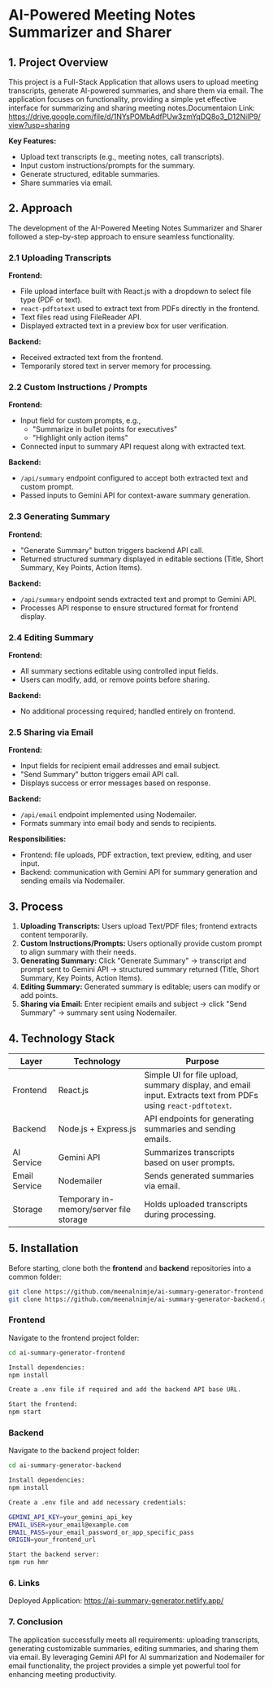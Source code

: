 # AI-Powered Meeting Notes Summarizer and Sharer

## 1. Project Overview

This project is a Full-Stack Application that allows users to upload meeting transcripts, generate AI-powered summaries, and share them via email. The application focuses on functionality, providing a simple yet effective interface for summarizing and sharing meeting notes.Documentaion Link: https://drive.google.com/file/d/1NYsPOMbAdfPUw3zmYqDQ8o3_D12NiIP9/view?usp=sharing

**Key Features:**
- Upload text transcripts (e.g., meeting notes, call transcripts).
- Input custom instructions/prompts for the summary.
- Generate structured, editable summaries.
- Share summaries via email.

## 2. Approach

The development of the AI-Powered Meeting Notes Summarizer and Sharer followed a step-by-step approach to ensure seamless functionality.

### 2.1 Uploading Transcripts

**Frontend:**
- File upload interface built with React.js with a dropdown to select file type (PDF or text).
- `react-pdftotext` used to extract text from PDFs directly in the frontend.
- Text files read using FileReader API.
- Displayed extracted text in a preview box for user verification.

**Backend:**
- Received extracted text from the frontend.
- Temporarily stored text in server memory for processing.

### 2.2 Custom Instructions / Prompts

**Frontend:**
- Input field for custom prompts, e.g.,  
  - "Summarize in bullet points for executives"  
  - "Highlight only action items"
- Connected input to summary API request along with extracted text.

**Backend:**
- `/api/summary` endpoint configured to accept both extracted text and custom prompt.
- Passed inputs to Gemini API for context-aware summary generation.

### 2.3 Generating Summary

**Frontend:**
- "Generate Summary" button triggers backend API call.
- Returned structured summary displayed in editable sections (Title, Short Summary, Key Points, Action Items).

**Backend:**
- `/api/summary` endpoint sends extracted text and prompt to Gemini API.
- Processes API response to ensure structured format for frontend display.

### 2.4 Editing Summary

**Frontend:**
- All summary sections editable using controlled input fields.
- Users can modify, add, or remove points before sharing.

**Backend:**
- No additional processing required; handled entirely on frontend.

### 2.5 Sharing via Email

**Frontend:**
- Input fields for recipient email addresses and email subject.
- "Send Summary" button triggers email API call.
- Displays success or error messages based on response.

**Backend:**
- `/api/email` endpoint implemented using Nodemailer.
- Formats summary into email body and sends to recipients.

**Responsibilities:**
- Frontend: file uploads, PDF extraction, text preview, editing, and user input.
- Backend: communication with Gemini API for summary generation and sending emails via Nodemailer.

## 3. Process

1. **Uploading Transcripts:** Users upload Text/PDF files; frontend extracts content temporarily.  
2. **Custom Instructions/Prompts:** Users optionally provide custom prompt to align summary with their needs.  
3. **Generating Summary:** Click "Generate Summary" → transcript and prompt sent to Gemini API → structured summary returned (Title, Short Summary, Key Points, Action Items).  
4. **Editing Summary:** Generated summary is editable; users can modify or add points.  
5. **Sharing via Email:** Enter recipient emails and subject → click "Send Summary" → summary sent using Nodemailer.  

## 4. Technology Stack

| Layer         | Technology         | Purpose                                                                 |
|---------------|------------------|-------------------------------------------------------------------------|
| Frontend      | React.js          | Simple UI for file upload, summary display, and email input. Extracts text from PDFs using `react-pdftotext`. |
| Backend       | Node.js + Express.js | API endpoints for generating summaries and sending emails.             |
| AI Service    | Gemini API        | Summarizes transcripts based on user prompts.                           |
| Email Service | Nodemailer        | Sends generated summaries via email.                                     |
| Storage       | Temporary in-memory/server file storage | Holds uploaded transcripts during processing.                           |

## 5. Installation
Before starting, clone both the **frontend** and **backend** repositories into a common folder:

```bash
git clone https://github.com/meenalnimje/ai-summary-generator-frontend.git
git clone https://github.com/meenalnimje/ai-summary-generator-backend.git
```

### Frontend

Navigate to the frontend project folder:

```bash
cd ai-summary-generator-frontend
```

```bash
Install dependencies:
npm install
```

```bash
Create a .env file if required and add the backend API base URL.
```
```bash
Start the frontend:
npm start
```
### Backend

Navigate to the backend project folder:

```bash
cd ai-summary-generator-backend
```
```bash
Install dependencies:
npm install
```
```bash
Create a .env file and add necessary credentials:

GEMINI_API_KEY=your_gemini_api_key
EMAIL_USER=your_email@example.com
EMAIL_PASS=your_email_password_or_app_specific_pass
ORIGIN=your_frontend_url
```
```bash
Start the backend server:
npm run hmr
```


### 6. Links
Deployed Application: https://ai-summary-generator.netlify.app/


### 7. Conclusion
The application successfully meets all requirements: uploading transcripts, generating customizable summaries, editing summaries, and sharing them via email. By leveraging Gemini API for AI summarization and Nodemailer for email functionality, the project provides a simple yet powerful tool for enhancing meeting productivity.
